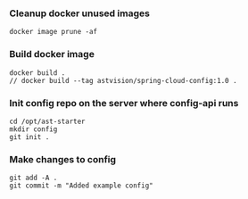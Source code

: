 ### Cleanup docker unused images
```
docker image prune -af
```

### Build docker image
```
docker build .
// docker build --tag astvision/spring-cloud-config:1.0 .
```

### Init config repo on the server where config-api runs
```
cd /opt/ast-starter
mkdir config
git init .
```

### Make changes to config
```
git add -A .
git commit -m "Added example config"
```
